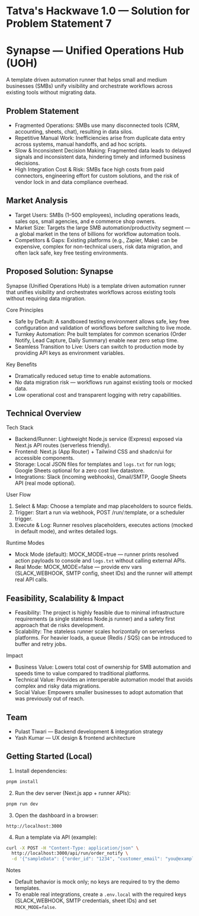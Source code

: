 # Tatva's Hackwave 1.0 — Solution for Problem Statement 7

# Synapse — Unified Operations Hub (UOH)

A template driven automation runner that helps small and medium businesses (SMBs) unify visibility and orchestrate workflows across existing tools without migrating data.

## Problem Statement

- Fragmented Operations: SMBs use many disconnected tools (CRM, accounting, sheets, chat), resulting in data silos.
- Repetitive Manual Work: Inefficiencies arise from duplicate data entry across systems, manual handoffs, and ad hoc scripts.
- Slow & Inconsistent Decision Making: Fragmented data leads to delayed signals and inconsistent data, hindering timely and informed business decisions.
- High Integration Cost & Risk: SMBs face high costs from paid connectors, engineering effort for custom solutions, and the risk of vendor lock in and data compliance overhead.

## Market Analysis

- Target Users: SMBs (1–500 employees), including operations leads, sales ops, small agencies, and e commerce shop owners.
- Market Size: Targets the large SMB automation/productivity segment — a global market in the tens of billions for workflow automation tools.
- Competitors & Gaps: Existing platforms (e.g., Zapier, Make) can be expensive, complex for non-technical users, risk data migration, and often lack safe, key free testing environments.

## Proposed Solution: Synapse

Synapse (Unified Operations Hub) is a template driven automation runner that unifies visibility and orchestrates workflows across existing tools without requiring data migration.

Core Principles

- Safe by Default: A sandboxed testing environment allows safe, key free configuration and validation of workflows before switching to live mode.
- Turnkey Automation: Pre built templates for common scenarios (Order Notify, Lead Capture, Daily Summary) enable near zero setup time.
- Seamless Transition to Live: Users can switch to production mode by providing API keys as environment variables.

Key Benefits

- Dramatically reduced setup time to enable automations.
- No data migration risk — workflows run against existing tools or mocked data.
- Low operational cost and transparent logging with retry capabilities.

## Technical Overview

Tech Stack

- Backend/Runner: Lightweight Node.js service (Express) exposed via Next.js API routes (serverless friendly).
- Frontend: Next.js (App Router) + Tailwind CSS and shadcn/ui for accessible components.
- Storage: Local JSON files for templates and `logs.txt` for run logs; Google Sheets optional for a zero cost live datastore.
- Integrations: Slack (incoming webhooks), Gmail/SMTP, Google Sheets API (real mode optional).

User Flow

1. Select & Map: Choose a template and map placeholders to source fields.
2. Trigger: Start a run via webhook, POST /run/:template, or a scheduler trigger.
3. Execute & Log: Runner resolves placeholders, executes actions (mocked in default mode), and writes detailed logs.

Runtime Modes

- Mock Mode (default): MOCK_MODE=true — runner prints resolved action payloads to console and `logs.txt` without calling external APIs.
- Real Mode: MOCK_MODE=false — provide env vars (SLACK_WEBHOOK, SMTP config, sheet IDs) and the runner will attempt real API calls.

## Feasibility, Scalability & Impact

- Feasibility: The project is highly feasible due to minimal infrastructure requirements (a single stateless Node.js runner) and a safety first approach that de risks development.
- Scalability: The stateless runner scales horizontally on serverless platforms. For heavier loads, a queue (Redis / SQS) can be introduced to buffer and retry jobs.

Impact

- Business Value: Lowers total cost of ownership for SMB automation and speeds time to value compared to traditional platforms.
- Technical Value: Provides an interoperable automation model that avoids complex and risky data migrations.
- Social Value: Empowers smaller businesses to adopt automation that was previously out of reach.

## Team

- Pulast Tiwari — Backend development & integration strategy
- Yash Kumar — UX design & frontend architecture

## Getting Started (Local)

1. Install dependencies:

```bash
pnpm install
```

2. Run the dev server (Next.js app + runner APIs):

```bash
pnpm run dev
```

3. Open the dashboard in a browser:

```
http://localhost:3000
```

4. Run a template via API (example):

```bash
curl -X POST -H "Content-Type: application/json" \
  http://localhost:3000/api/run/order_notify \
  -d '{"sampleData": {"order_id": "1234", "customer_email": "you@example.com"}}'
```

Notes

- Default behavior is mock only; no keys are required to try the demo templates.
- To enable real integrations, create a `.env.local` with the required keys (SLACK_WEBHOOK, SMTP credentials, sheet IDs) and set `MOCK_MODE=false`.
